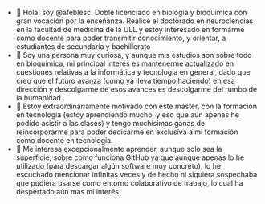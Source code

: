 - 👋 Hola! soy @afeblesc. Doble licenciado en biología y bioquímica con gran vocación por la enseñanza. Realicé el doctorado en neurociencias en la facultad de medicina de la ULL y estoy interesado en formarme como docente para poder transmitir conocimiento, y orientar,  a estudiantes de secundaria y bachillerato
- 👀 Soy una persona muy curiosa, y aunque mis estudios son sobre todo en bioquímica, mi principal interés es mantenerme actualizado en cuestiones relativas a la informática y tecnología en general, dado que creo que el futuro avanza (como ya lleva tiempo haciendo) en esa dirección y descolgarme de esos avances es descolgarme del rumbo de la humanidad.  
- 🌱 Estoy extraordinariamente motivado con este máster, con la formación en tecnología (estoy aprendiendo mucho, y eso que aún apenas he podido asistir a las clases) y tengo muchísimas ganas de reincorporarme para poder dedicarme en exclusiva a mi formación como docente en tecnología. 
- 💞️ Me interesa excepcionalmente aprender, aunque solo sea la superficie, sobre como funciona GitHub ya que aunque apenas lo he utilizado (para descargar algún software muy concreto), lo he escuchado mencionar infinitas veces y de hecho ni siquiera sospechaba que pudiera usarse como entorno colaborativo de trabajo, lo cual ha despertado aún mas mi interés. 

<!---
afeblesc/afeblesc is a ✨ special ✨ repository because its `README.md` (this file) appears on your GitHub profile.
You can click the Preview link to take a look at your changes.
--->
